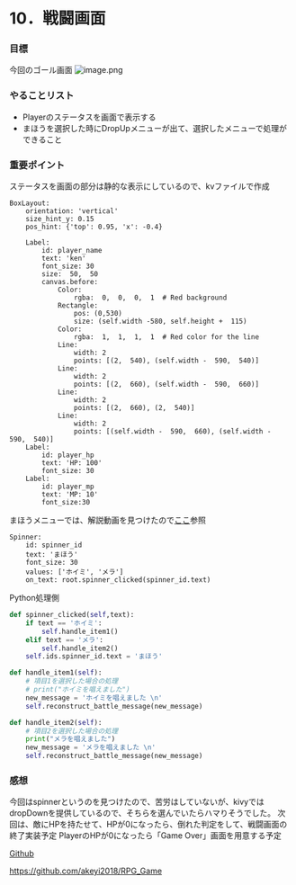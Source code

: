 # 10．戦闘画面

### 目標
今回のゴール画面
![image.png](https://qiita-image-store.s3.ap-northeast-1.amazonaws.com/0/576081/ba0dd3cf-f51a-8c97-a850-1d3064298599.png)

### やることリスト
* Playerのステータスを画面で表示する
* まほうを選択した時にDropUpメニューが出て、選択したメニューで処理ができること

### 重要ポイント
ステータスを画面の部分は静的な表示にしているので、kvファイルで作成
```YML
BoxLayout:
    orientation: 'vertical'
    size_hint_y: 0.15
    pos_hint: {'top': 0.95, 'x': -0.4}
    
    Label:
        id: player_name 
        text: 'ken'
        font_size: 30
        size:  50,  50
        canvas.before:
            Color:
                rgba:  0,  0,  0,  1  # Red background
            Rectangle:
                pos: (0,530)
                size: (self.width -580, self.height +  115)
            Color:
                rgba:  1,  1,  1,  1  # Red color for the line
            Line:
                width: 2
                points: [(2,  540), (self.width -  590,  540)]
            Line:
                width: 2
                points: [(2,  660), (self.width -  590,  660)] 
            Line:
                width: 2
                points: [(2,  660), (2,  540)] 
            Line:
                width: 2
                points: [(self.width -  590,  660), (self.width -  590,  540)]  
    Label:
        id: player_hp
        text: 'HP: 100'
        font_size: 30
    Label:
        id: player_mp
        text: 'MP: 10'
        font_size:30
```
まほうメニューでは、解説動画を見つけたので[ここ](https://www.youtube.com/watch?v=Wu7kTFZtM6I&ab_channel=Codemy.com)参照

```YML
Spinner:
    id: spinner_id
    text: 'まほう'
    font_size: 30
    values: ['ホイミ', 'メラ']
    on_text: root.spinner_clicked(spinner_id.text)
```
Python処理側
```py
def spinner_clicked(self,text):
    if text == 'ホイミ':
        self.handle_item1()
    elif text == 'メラ':
        self.handle_item2()
    self.ids.spinner_id.text = 'まほう'

def handle_item1(self):
    # 項目1を選択した場合の処理
    # print("ホイミを唱えました")
    new_message = 'ホイミを唱えました \n'
    self.reconstruct_battle_message(new_message)

def handle_item2(self):
    # 項目2を選択した場合の処理
    print("メラを唱えました")
    new_message = 'メラを唱えました \n'
    self.reconstruct_battle_message(new_message)
```
### 感想
今回はspinnerというのを見つけたので、苦労はしていないが、kivyではdropDownを提供しているので、そちらを選んでいたらハマりそうでした。
次回は、敵にHPを持たせて、HPが0になったら、倒れた判定をして、戦闘画面の終了実装予定
PlayerのHPが0になったら「Game Over」画面を用意する予定

[Github](https://github.com/akeyi2018/RPG_Game)

https://github.com/akeyi2018/RPG_Game
